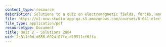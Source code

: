 ```yaml
---
content_type: resource
description: Solutions to a quiz on electromagnetic fields, forces, and motion.
file: https://ol-ocw-studio-app-qa.s3.amazonaws.com/courses/6-641-electromagnetic-fields-forces-and-motion-spring-2005/2c811c0dd656092407fed19911cf6ffa_04_q02_sol.pdf
file_type: application/pdf
resourcetype: Document
title: Quiz 2 - Solutions 2004
uid: 2c811c0d-d656-0924-07fe-d19911cf6ffa
---
```


